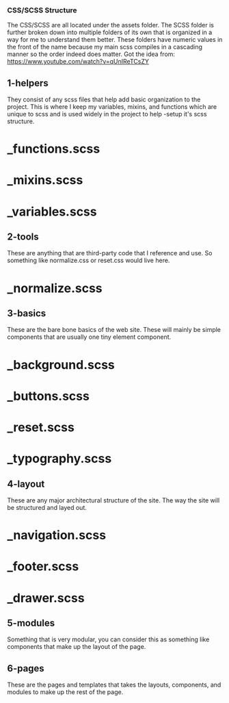 ### CSS/SCSS Structure

The CSS/SCSS are all located under the assets folder. The SCSS folder is further broken down into multiple folders of its own that is organized in a way for me to understand them better. These folders have numeric values in the front of the name because my main scss compiles in a cascading manner so the order indeed does matter. Got the idea from: https://www.youtube.com/watch?v=qUnIReTCsZY

## 1-helpers

They consist of any scss files that help add basic organization to the project. This is where I keep my variables, mixins, and functions which are unique to scss and is used widely in the project to help -setup it's scss structure.

# \_functions.scss

# \_mixins.scss

# \_variables.scss

## 2-tools

These are anything that are third-party code that I reference and use. So something like normalize.css or reset.css would live here.

# \_normalize.scss

## 3-basics

These are the bare bone basics of the web site. These will mainly be simple components that are usually one tiny element component.

# \_background.scss

# \_buttons.scss

# \_reset.scss

# \_typography.scss

## 4-layout

These are any major architectural structure of the site. The way the site will be structured and layed out.

# \_navigation.scss

# \_footer.scss

# \_drawer.scss

## 5-modules

Something that is very modular, you can consider this as something like components that make up the layout of the page.

## 6-pages

These are the pages and templates that takes the layouts, components, and modules to make up the rest of the page.
